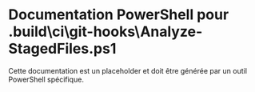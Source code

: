 # Documentation PowerShell pour .build\ci\git-hooks\Analyze-StagedFiles.ps1

Cette documentation est un placeholder et doit être générée par un outil PowerShell spécifique.
